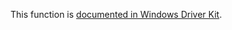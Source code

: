 This function is [documented in Windows Driver Kit](https://learn.microsoft.com/en-us/previous-versions/mt812581%28v%3dvs.85%29).
